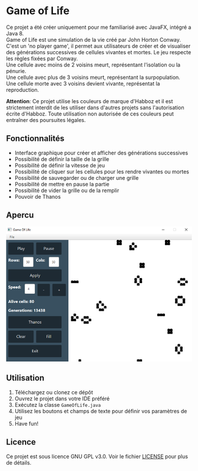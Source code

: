 # Game of Life

Ce projet a été créer uniquement pour me familiarisé avec JavaFX, intégré a Java 8.  
Game of Life est une simulation de la vie créé par John Horton Conway. C'est un 'no player game', il permet aux utilisateurs de créer et de visualiser des générations successives de cellules vivantes et mortes. Le jeu respecte les règles fixées par Conway.  
Une cellule avec moins de 2 voisins meurt, représentant l'isolation ou la pénurie.  
Une cellule avec plus de 3 voisins meurt, représentant la surpopulation.  
Une cellule morte avec 3 voisins devient vivante, représentat la reproduction.  

**Attention**: Ce projet utilise les couleurs de marque d'Habboz et il est strictement interdit de les utiliser dans d'autres projets sans l'autorisation écrite d'Habboz. Toute utilisation non autorisée de ces couleurs peut entraîner des poursuites légales.


## Fonctionnalités
- Interface graphique pour créer et afficher des générations successives
- Possibilité de définir la taille de la grille
- Possibilité de définir la vitesse de jeu
- Possibilité de cliquer sur les cellules pour les rendre vivantes ou mortes
- Possibilité de sauvegarder ou de charger une grille
- Possibilité de mettre en pause la partie
- Possibilité de vider la grille ou de la remplir
- Pouvoir de Thanos

## Apercu

![Screenshot](screenshots/screenshot1.png)

## Utilisation
1. Téléchargez ou clonez ce dépôt
2. Ouvrez le projet dans votre IDE préféré
3. Exécutez la classe `GameOfLife.java`
4. Utilisez les boutons et champs de texte pour définir vos paramètres de jeu
5. Have fun!

## Licence
Ce projet est sous licence GNU GPL v3.0. Voir le fichier [LICENSE](LICENSE) pour plus de détails.